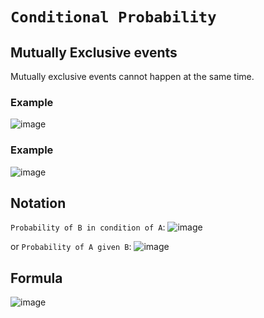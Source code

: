 # `Conditional Probability`

## Mutually Exclusive events
Mutually exclusive events cannot happen at the same time.

### Example
![image](https://user-images.githubusercontent.com/14041622/44022627-ba2a4f82-9f1a-11e8-8370-661a28086d13.png)

### Example
![image](https://user-images.githubusercontent.com/14041622/44022986-cf9dcf1e-9f1b-11e8-97a3-5b189e718230.png)


## Notation

`Probability of B in condition of A`:
![image](https://user-images.githubusercontent.com/14041622/44021190-bffe074a-9f16-11e8-8070-d494288277e8.png)

or `Probability of A given B`:
![image](https://user-images.githubusercontent.com/14041622/44021217-d32d765c-9f16-11e8-8467-26cbc4b790d3.png)

## Formula
![image](https://user-images.githubusercontent.com/14041622/44021348-2309ff24-9f17-11e8-838b-169563679420.png)

